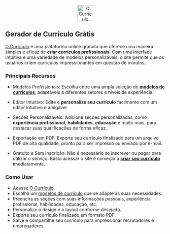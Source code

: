 <p align="center"><a href="https://ocurriculo.com.br" target="_blank"><img src="https://assets.grooli.com.br/ocurriculo/img/logo-primary.png" height="50" alt="O Currículo"></a></p>

## <div>Gerador de Currículo Grátis</div>

[O Currículo](https://ocurriculo.com.br) é uma plataforma online gratuita que oferece uma maneira simples e eficaz de **criar currículos profissionais**. Com uma interface intuitiva e uma variedade de modelos personalizáveis, o site permite que os usuários criem currículos impressionantes em questão de minutos.

### Principais Recursos

- Modelos Profissionais: Escolha entre uma ampla seleção de **[modelos de currículos](https://ocurriculo.com.br/modelos-de-curriculos)**, adaptáveis a diferentes setores e níveis de experiência.

- Editor Intuitivo: Edite e **personalize seu currículo** facilmente com um editor intuitivo e amigável.

- Seções Personalizáveis: Adicione seções personalizadas, como **experiência profissional**, **habilidades**, **educação** e muito mais, para destacar suas qualificações de forma eficaz.

- Exportação em PDF: Exporte seu currículo finalizado para um arquivo PDF de alta qualidade, pronto para ser impresso ou enviado por e-mail.

- Gratuito e Sem Inscrição: Não é necessário se inscrever ou pagar para utilizar o serviço. Basta acessar o site e começar a **[criar seu currículo](https://ocurriculo.com.br/gerador-de-curriculo)** imediatamente.

### Como Usar

- Acesse [O Currículo](https://ocurriculo.com.br).
- Escolha um [modelos de currículo](https://ocurriculo.com.br/modelos-de-curriculos) que se adapte às suas necessidades.
- Preencha as seções com suas informações pessoais, experiência profissional, habilidades, educação, etc.
- Personalize o design e o layout conforme desejado.
- Exporte seu currículo finalizado em formato PDF.
- Salve e compartilhe seu currículo para impressionar recrutadores e empregadores.
